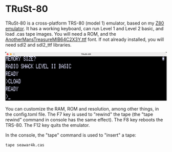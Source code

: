 # TRuSt-80

TRuSt-80 is a cross-platform TRS-80 (model 1) emulator, based on my [Z80 emulator](https://github.com/nicolasbauw/ZilogZ80).
It has a working keyboard, can run Level 1 and Level 2 basic, and load .cas tape images.
You will need a ROM, and the [AnotherMansTreasureMIB64C2X3Y.ttf](https://www.kreativekorp.com/swdownload/fonts/retro/amtreasure.zip) font. If not already installed, you will need sdl2 and sdl2_ttf libraries.


![Screenshot](assets/TRuSt-80.png)

You can customize the RAM, ROM and resolution, among other things, in the config.toml file.
The F7 key is used to "rewind" the tape (the "tape rewind" command in console has the same effect).
The F8 key reboots the TRS-80.
The F12 key quits the emulator.

In the console, the "tape" command is used to "insert" a tape:
```
tape seawar4k.cas
```
